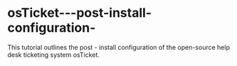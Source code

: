 # osTicket---post-install-configuration-
This tutorial outlines the post - install configuration of the open-source help desk ticketing system osTicket.
